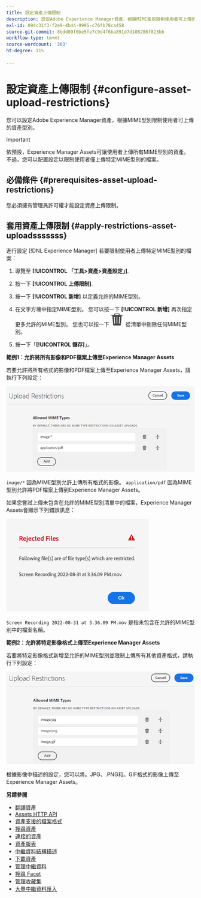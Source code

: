 ```yaml
---
title: 設定資產上傳限制
description: 設定Adobe Experience Manager資產，根據MIME型別限制使用者可上傳的資產型別。 它有助於防止意外上傳不需要的格式和惡意檔案。
exl-id: 094c31f3-f2e9-4b44-9995-c76fb78ca458
source-git-commit: 8bdd89f0be5fe7c9d4f6ba891d7d108286f823bb
workflow-type: tm+mt
source-wordcount: '363'
ht-degree: 11%

---
```


# 設定資產上傳限制 {#configure-asset-upload-restrictions}

您可以設定Adobe Experience Manager資產，根據MIME型別限制使用者可上傳的資產型別。

>[!IMPORTANT]
>
>依預設，Experience Manager Assets可讓使用者上傳所有MIME型別的資產。 不過，您可以配置設定以限制使用者僅上傳特定MIME型別的檔案。

## 必備條件 {#prerequisites-asset-upload-restrictions}

您必須擁有管理員許可權才能設定資產上傳限制。

## 套用資產上傳限制 {#apply-restrictions-asset-uploadsssssss}

進行設定 [!DNL Experience Manager] 若要限制使用者上傳特定MIME型別的檔案：

1. 導覽至 **[!UICONTROL 「工具>資產>資產設定」]**.

1. 按一下 **[!UICONTROL 上傳限制]**.

1. 按一下 **[!UICONTROL 新增]** 以定義允許的MIME型別。

1. 在文字方塊中指定MIME型別。 您可以按一下 **[!UICONTROL 新增]** 再次指定更多允許的MIME型別。 您也可以按一下 ![刪除圖示](assets/delete-icon.svg) 從清單中刪除任何MIME型別。

1. 按一下「**[!UICONTROL 儲存]**」。

**範例1：允許將所有影像和PDF檔案上傳至Experience Manager Assets**

若要允許將所有格式的影像和PDF檔案上傳至Experience Manager Assets，請執行下列設定：

![資產上傳限制](assets/asset-upload-restrictions.png)

`image/*` 因為MIME型別允許上傳所有格式的影像。 `application/pdf` 因為MIME型別允許將PDF檔案上傳到Experience Manager Assets。

如果您嘗試上傳未包含在允許的MIME型別清單中的檔案，Experience Manager Assets會顯示下列錯誤訊息：

![受限制的檔案](assets/asset-upload-restricted-files.png)

`Screen Recording 2022-08-31 at 3.36.09 PM.mov` 是指未包含在允許的MIME型別中的檔案名稱。

**範例2：允許將特定影像格式上傳至Experience Manager Assets**

若要將特定影像格式新增至允許的MIME型別並限制上傳所有其他資產格式，請執行下列設定：

![資產限制](assets/asset-restrictions.png)

根據影像中描述的設定，您可以將。JPG、.PNG和。GIF格式的影像上傳至Experience Manager Assets。

**另請參閱**

* [翻譯資產](translate-assets.md)
* [Assets HTTP API](mac-api-assets.md)
* [資產支援的檔案格式](file-format-support.md)
* [搜尋資產](search-assets.md)
* [連接的資產](use-assets-across-connected-assets-instances.md)
* [資產報表](asset-reports.md)
* [中繼資料結構描述](metadata-schemas.md)
* [下載資產](download-assets-from-aem.md)
* [管理中繼資料](manage-metadata.md)
* [搜尋 Facet](search-facets.md)
* [管理收藏集](manage-collections.md)
* [大量中繼資料匯入](metadata-import-export.md)

